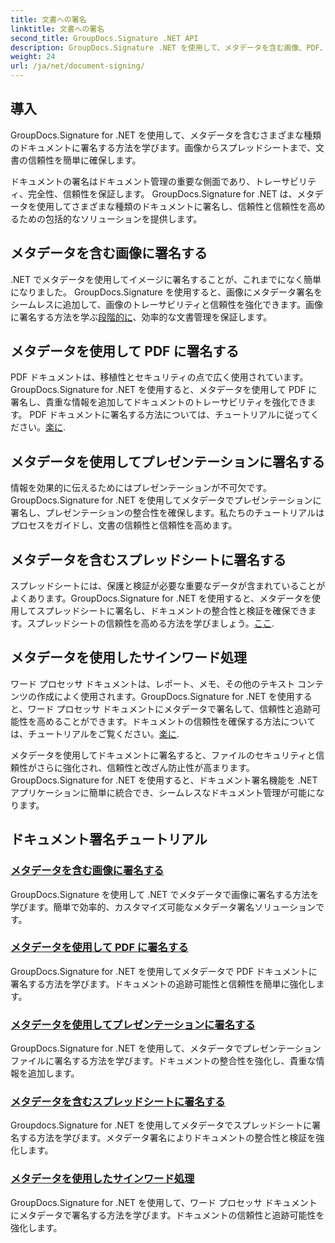 ```yaml
---
title: 文書への署名
linktitle: 文書への署名
second_title: GroupDocs.Signature .NET API
description: GroupDocs.Signature .NET を使用して、メタデータを含む画像、PDF、プレゼンテーション、スプレッドシート、および Word ドキュメントに署名します。文書の信頼性と完全性を強化します。
weight: 24
url: /ja/net/document-signing/
---
```

## 導入

GroupDocs.Signature for .NET を使用して、メタデータを含むさまざまな種類のドキュメントに署名する方法を学びます。画像からスプレッドシートまで、文書の信頼性を簡単に確保します。

ドキュメントの署名はドキュメント管理の重要な側面であり、トレーサビリティ、完全性、信頼性を保証します。 GroupDocs.Signature for .NET は、メタデータを使用してさまざまな種類のドキュメントに署名し、信頼性と信頼性を高めるための包括的なソリューションを提供します。

## メタデータを含む画像に署名する
.NET でメタデータを使用してイメージに署名することが、これまでになく簡単になりました。 GroupDocs.Signature を使用すると、画像にメタデータ署名をシームレスに追加して、画像のトレーサビリティと信頼性を強化できます。画像に署名する方法を学ぶ[段階的に](./sign-image-with-metadata/)、効率的な文書管理を保証します。

## メタデータを使用して PDF に署名する
PDF ドキュメントは、移植性とセキュリティの点で広く使用されています。 GroupDocs.Signature for .NET を使用すると、メタデータを使用して PDF に署名し、貴重な情報を追加してドキュメントのトレーサビリティを強化できます。 PDF ドキュメントに署名する方法については、チュートリアルに従ってください。[楽に](./sign-pdf-with-metadata/).

## メタデータを使用してプレゼンテーションに署名する
情報を効果的に伝えるためにはプレゼンテーションが不可欠です。 GroupDocs.Signature for .NET を使用してメタデータでプレゼンテーションに署名し、プレゼンテーションの整合性を確保します。私たちのチュートリアルはプロセスをガイドし、文書の信頼性と信頼性を高めます。

## メタデータを含むスプレッドシートに署名する
スプレッドシートには、保護と検証が必要な重要なデータが含まれていることがよくあります。GroupDocs.Signature for .NET を使用すると、メタデータを使用してスプレッドシートに署名し、ドキュメントの整合性と検証を確保できます。スプレッドシートの信頼性を高める方法を学びましょう。[ここ](./sign-spreadsheet-with-metadata/).

## メタデータを使用したサインワード処理
ワード プロセッサ ドキュメントは、レポート、メモ、その他のテキスト コンテンツの作成によく使用されます。GroupDocs.Signature for .NET を使用すると、ワード プロセッサ ドキュメントにメタデータで署名して、信頼性と追跡可能性を高めることができます。ドキュメントの信頼性を確保する方法については、チュートリアルをご覧ください。[楽に](./sign-word-processing-with-metadata/).

メタデータを使用してドキュメントに署名すると、ファイルのセキュリティと信頼性がさらに強化され、信頼性と改ざん防止性が高まります。GroupDocs.Signature for .NET を使用すると、ドキュメント署名機能を .NET アプリケーションに簡単に統合でき、シームレスなドキュメント管理が可能になります。

## ドキュメント署名チュートリアル
### [メタデータを含む画像に署名する](./sign-image-with-metadata/)
GroupDocs.Signature を使用して .NET でメタデータで画像に署名する方法を学びます。簡単で効率的、カスタマイズ可能なメタデータ署名ソリューションです。
### [メタデータを使用して PDF に署名する](./sign-pdf-with-metadata/)
GroupDocs.Signature for .NET を使用してメタデータで PDF ドキュメントに署名する方法を学びます。ドキュメントの追跡可能性と信頼性を簡単に強化します。
### [メタデータを使用してプレゼンテーションに署名する](./sign-presentation-with-metadata/)
GroupDocs.Signature for .NET を使用して、メタデータでプレゼンテーション ファイルに署名する方法を学びます。ドキュメントの整合性を強化し、貴重な情報を追加します。
### [メタデータを含むスプレッドシートに署名する](./sign-spreadsheet-with-metadata/)
Groupdocs.Signature for .NET を使用してメタデータでスプレッドシートに署名する方法を学びます。メタデータ署名によりドキュメントの整合性と検証を強化します。
### [メタデータを使用したサインワード処理](./sign-word-processing-with-metadata/)
GroupDocs.Signature for .NET を使用して、ワード プロセッサ ドキュメントにメタデータで署名する方法を学びます。ドキュメントの信頼性と追跡可能性を強化します。